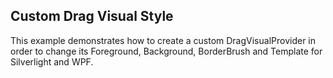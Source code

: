## Custom Drag Visual Style
This example demonstrates how to create a custom DragVisualProvider in order to change its Foreground, Background, BorderBrush and Template for
Silverlight and WPF.

[//]: <keywords: Reorder, Drop, Customize, DragVisualProvider>